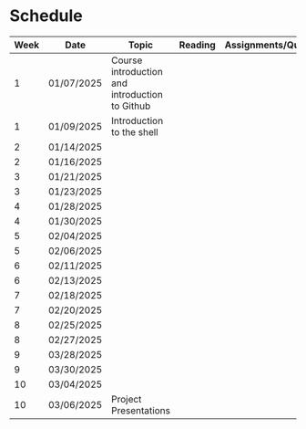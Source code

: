 # Schedule
| Week | Date | Topic | Reading  | Assignments/Quizes |
| ------------- | -------------  | -------------  | -------------  | -------------  |
|1|01/07/2025| Course introduction and introduction to Github | | |
|1| 01/09/2025| Introduction to the shell  | | |
|2| 01/14/2025  |    | | |
|2| 01/16/2025  |    | | |
|3| 01/21/2025  |    | | |
|3| 01/23/2025  |    | | |
|4| 01/28/2025  |    | | |
|4| 01/30/2025  |    | | |
|5| 02/04/2025  |    | | |
|5| 02/06/2025  |    | | |
|6| 02/11/2025  |    | | |
|6| 02/13/2025  |    | | |
|7| 02/18/2025  |    | | |
|7| 02/20/2025  |    | | |
|8| 02/25/2025  |    | | |
|8| 02/27/2025  |    | | |
|9| 03/28/2025  |    | | |
|9| 03/30/2025  |    | | |
|10| 03/04/2025  |    | | |
|10| 03/06/2025  | Project Presentations | | |
